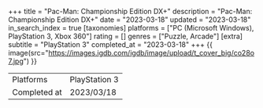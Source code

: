 +++
title = "Pac-Man: Championship Edition DX+"
description = "Pac-Man: Championship Edition DX+"
date = "2023-03-18"
updated = "2023-03-18"
in_search_index = true
[taxonomies]
platforms = ["PC (Microsoft Windows), PlayStation 3, Xbox 360"]
rating = []
genres = ["Puzzle, Arcade"]
[extra]
subtitle = "PlayStation 3"
completed_at = "2023-03-18"
+++
{{ image(src="https://images.igdb.com/igdb/image/upload/t_cover_big/co28o7.jpg") }}

|              |            |
| ------------ | ---------- |
| Platforms    | PlayStation 3 |
| Completed at | 2023/03/18 |

